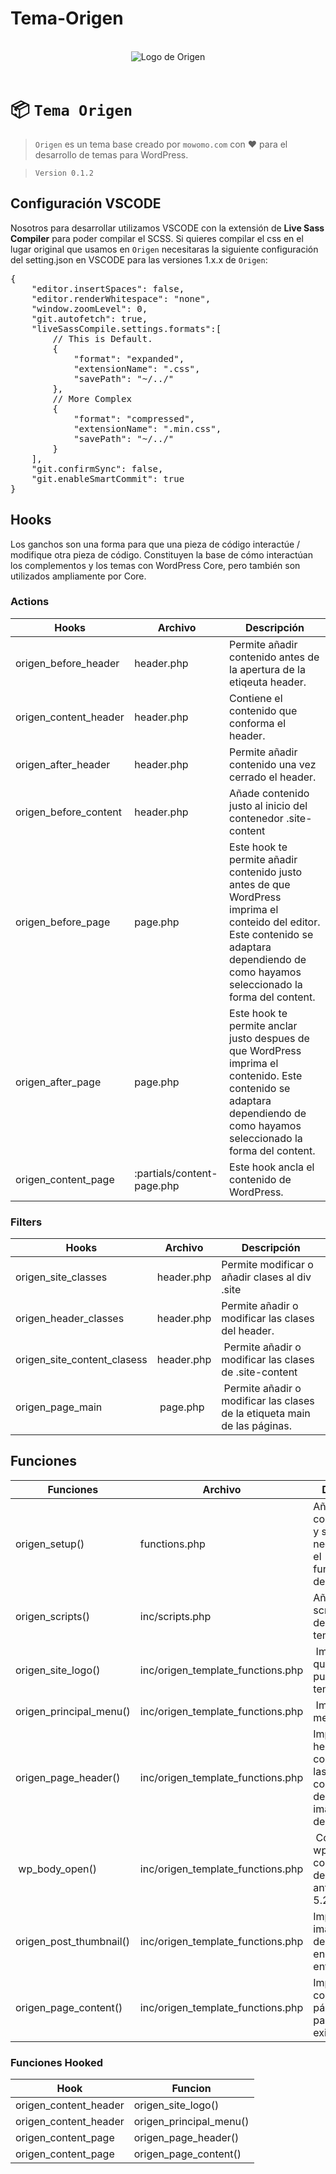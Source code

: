 # Tema-Origen

<div  align="center">
<br>
<img src="https://www.mowomo.com/wp-content/uploads/2020/03/logo-origen-theme-1.png"  alt="Logo de Origen">
<br>
<br>
</div>

# 📦 `Tema Origen`

> `Origen` es un tema base creado por `mowomo.com` con ❤️ para el desarrollo de temas para WordPress.

> `Version 0.1.2`

## Configuración VSCODE

Nosotros para desarrollar utilizamos VSCODE con la extensión de **Live Sass Compiler** para poder compilar el SCSS. Si quieres compilar el css en el lugar original que usamos en `Origen` necesitaras la siguiente configuración del setting.json en VSCODE para las versiones 1.x.x de `Origen`:

<pre>
{
    "editor.insertSpaces": false,
    "editor.renderWhitespace": "none",
    "window.zoomLevel": 0,
    "git.autofetch": true,
    "liveSassCompile.settings.formats":[
        // This is Default.
        {
            "format": "expanded",
            "extensionName": ".css",
            "savePath": "~/../"
        },
        // More Complex
        {
            "format": "compressed",
            "extensionName": ".min.css",
            "savePath": "~/../"
        }
    ],
    "git.confirmSync": false,
    "git.enableSmartCommit": true
}
</pre>

## Hooks

Los ganchos son una forma para que una pieza de código interactúe / modifique otra pieza de código. Constituyen la base de cómo interactúan los complementos y los temas con WordPress Core, pero también son utilizados ampliamente por Core.

### Actions

| Hooks                  | Archivo                     | Descripción                                                                                                                                                                                  |
| ---------------------- | --------------------------- | -------------------------------------------------------------------------------------------------------------------------------------------------------------------------------------------- |
| origen_before_header   | header.php                  | Permite añadir contenido antes de la apertura de la etiqeuta header.                                                                                                                         |
| origen_content_header  | header.php                  | Contiene el contenido que conforma el header.                                                                                                                                                |
| origen_after_header    | header.php                  | Permite añadir contenido una vez cerrado el header.                                                                                                                                          |
| origen_before_content  | header.php                  | Añade contenido justo al inicio del contenedor .site-content                                                                                                                                 |
| origen_before_page     | page.php                    | Este hook te permite añadir contenido justo antes de que WordPress imprima el conteido del editor. Este contenido se adaptara dependiendo de como hayamos seleccionado la forma del content. |
| origen_after_page      | page.php                    | Este hook te permite anclar justo despues de que WordPress imprima el contenido. Este contenido se adaptara dependiendo de como hayamos seleccionado la forma del content.                   |
| origen_content_page    | :partials/content-page.php  | Este hook ancla el contenido de WordPress.                                                                                                                                                   |

### Filters

| Hooks                       | Archivo    | Descripción                                                                 |
| --------------------------- | ---------- | --------------------------------------------------------------------------- |
| origen_site_classes         | header.php | Permite modificar o añadir clases al div .site                              |
| origen_header_classes       | header.php | Permite añadir o modificar las clases del header.                           |
| origen_site_content_clasess | header.php |  Permite añadir o modificar las clases de .site-content                     |
| origen_page_main            |  page.php  |  Permite añadir o modificar las clases de la etiqueta main de las páginas.  |

## Funciones

| Funciones               | Archivo                           | Descripción                                                                                        | Parametros               | Return |
| ----------------------- | --------------------------------- | -------------------------------------------------------------------------------------------------- | ------------------------ | ------ |
| origen_setup()          | functions.php                     | Añade todas las configuraciones y soportes necesarios para el funcionamiento del tema.             | -                        | Void   |
| origen_scripts()        | inc/scripts.php                   | Añade todos los scripts y hojas de estilos del tema.                                               | -                        | Void   |
| origen_site_logo()      | inc/origen_template_functions.php |  Imprime el logo que se haya puesto en el tema.                                                    | -                        | Void   |
| origen_principal_menu() | inc/origen_template_functions.php |  Imprime el menu principal.                                                                        | -                        | Void   |
| origen_page_header()    | inc/origen_template_functions.php | Imprime el header del contenido de las páginas, contiene el h1 de la página y la imagen destacada. | -                        |  Void  |
|  wp_body_open()         | inc/origen_template_functions.php |  Compatibiliza wp_body_open con versiones de WordPress anteriores a la 5.2.                        | -                        |  Void  |
| origen_post_thumbnail() | inc/origen_template_functions.php | Imprime la imagen destacada encapsulada entre un figure.                                           | \$size (string) = 'full' | Void   |
| origen_page_content()   | inc/origen_template_functions.php | Imprime el contenido de la página y su paginación si existiera.                                    | -                        | Void   |

### Funciones Hooked

| Hook                  | Funcion                 |
| --------------------- | ----------------------- |
| origen_content_header | origen_site_logo()      |
| origen_content_header | origen_principal_menu() |
| origen_content_page   | origen_page_header()    |
| origen_content_page   | origen_page_content()   |
